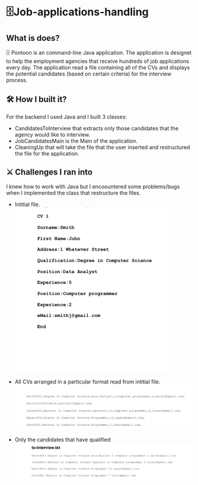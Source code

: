 # :file_cabinet:Job-applications-handling

## What is does?

:file_cabinet: Pontoon is an command-line Java application. The application is designet to help the employment agencies that receive hundreds of job applications every day. The application read a file containing all of the CVs and displays the potential candidates (based on certain criteria) for the interview process.

## :hammer_and_wrench: How I built it?
For the backend I used Java and I built 3 classes:
- CandidatesToInterview that extracts only those candidates that the agency would like to interview.
- JobCandidatesMain is the Main of the application.
- CleaningUp that will take the file that the user inserted and restructured the file for the application.

## :crossed_swords: Challenges I ran into
I knew how to work with Java but I encoountered some problems/bugs when I implemented the class that restructure the files.

- Intitial file.
![](/SS1.png)

- All CVs arranged in a particular format read from intitial file.
![](/SS2.png)

- Only the candidates that have qualified 
![](/SS3.png)
